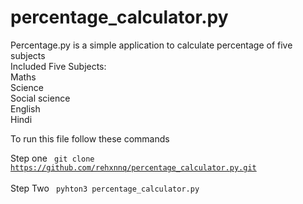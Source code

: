 # percentage_calculator.py
Percentage.py is a simple application to calculate percentage of five subjects <br>
Included Five Subjects:<br>
Maths<br>
Science<br>
Social science <br>
English <br>
Hindi<br>

To run this file follow these commands <br>

Step one <code> git clone https://github.com/rehxnnq/percentage_calculator.py.git </code><br>
Step Two <code> pyhton3 percentage_calculator.py<br>

